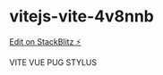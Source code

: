 # vitejs-vite-4v8nnb

[Edit on StackBlitz ⚡️](https://stackblitz.com/edit/vitejs-vite-4v8nnb)

VITE VUE PUG STYLUS
